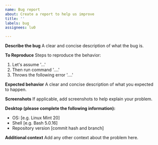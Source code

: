 ```yaml
---
name: Bug report
about: Create a report to help us improve
title: ''
labels: bug
assignees: lu0

---
```


**Describe the bug**
A clear and concise description of what the bug is.

**To Reproduce**
Steps to reproduce the behavior:
1. Let's assume '...'
2. Then run command '....'
3. Throws the following error '....'

**Expected behavior**
A clear and concise description of what you expected to happen.

**Screenshots**
If applicable, add screenshots to help explain your problem.

**Desktop (please complete the following information):**
 - OS: [e.g. Linux Mint 20]
 - Shell [e.g. Bash 5.0.16]
 - Repository version [commit hash and branch]

**Additional context**
Add any other context about the problem here.
